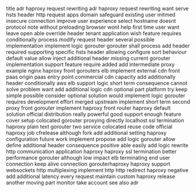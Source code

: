 title adr haproxy request rewriting adr haproxy request rewriting want serve hsts header http request apps domain safeguard existing user mitmed insecure connection improve user experience select hostname doesnt protocol note without preloading browser wont help first time user want leave open able override header tenant application wish feature requires conditionally process modify request header several possible implementation implement logic gorouter gorouter shall process add header required supporting specific hsts header allowing configure sort behaviour default value allow inject additional header missing current gorouter implementation support feature require added add intermediate proxy example nginx haproxy front gorouters elb implement external cdn front paas origin paas entry point commercial cdn capacity add additionally header conditionally aws elb support logic short term consequence cannot solve problem want add additional logic cdn optional part platform try keep simple possible consider optional solution would implement logic gorouter requires development effort merged upstream implement short term second proxy front gorouter implement haproxy front router haproxy default solution official distribution really powerful good support enough feature cover setup colocated gorouter proxying directly localhost ssl termination haproxy plain text gorouter two service colocated reuse code official haproxy job cfrelease although fork add additional setting haproxy configuration future work implement propose add logic gorouter allow define additional header consequence positive able easily add logic rewrite http communication application haproxy haproxy ssl termination better performance gorouter although low impact elb terminating end user connection keep alive connection gorouterhaproxy haproxy support websockets http multiplexing implement http http redirect haproxy negative add additional latency every request maintain custom haproxy release another moving part monitor take account see also adr